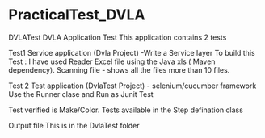 # PracticalTest_DVLA

DVLATest
DVLA Application Test This application contains 2 tests

Test1
Service application (Dvla Project) -Write a Service layer
To build this Test :  I have used Reader Excel file  using the Java xls ( Maven dependency).
Scanning file - shows all  the files more than 10 files.

Test 2
Test application (DvlaTest Project) - selenium/cucumber framework 
 Use the Runner clase and Run as Junit Test 
 
 Test verified is Make/Color. Tests available in the Step defination class

Output file
This is in the DvlaTest folder

